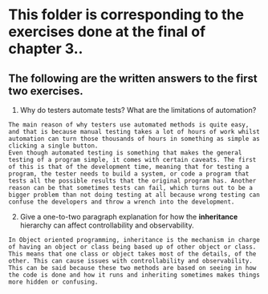 # This folder is corresponding to the exercises done at the final of chapter 3.. #


## The following are the written answers to the first two exercises. ##

1. Why do testers automate tests? What are the limitations of automation?

```
The main reason of why testers use automated methods is quite easy, and that is because manual testing takes a lot of hours of work whilst automation can turn those thousands of hours in something as simple as clicking a single button. 
Even though automated testing is something that makes the general testing of a program simple, it comes with certain caveats. The first of this is that of the development time, meaning that for testing a program, the tester needs to build a system, or code a program that tests all the possible results that the original program has. Another reason can be that sometimes tests can fail, which turns out to be a bigger problem than not doing testing at all because wrong testing can confuse the developers and throw a wrench into the development.
```

2. Give a one-to-two paragraph explanation for how the **inheritance** hierarchy can affect controllability and observability.

```
In Object oriented programming, inheritance is the mechanism in charge of having an object or class being based up of other object or class. This means that one class or object takes most of the details, of the other. This can cause issues with controllability and observability. This can be said because these two methods are based on seeing in how the code is done and how it runs and inheriting sometimes makes things more hidden or confusing.
```
